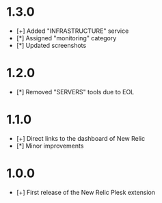 # 1.3.0

* [+] Added "INFRASTRUCTURE" service
* [*] Assigned "monitoring" category
* [*] Updated screenshots

# 1.2.0

* [*] Removed "SERVERS" tools due to EOL

# 1.1.0

* [+] Direct links to the dashboard of New Relic
* [*] Minor improvements

# 1.0.0

* [+] First release of the New Relic Plesk extension
